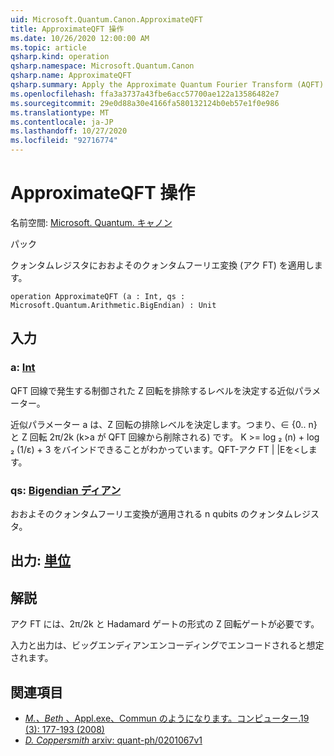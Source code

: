 ```yaml
---
uid: Microsoft.Quantum.Canon.ApproximateQFT
title: ApproximateQFT 操作
ms.date: 10/26/2020 12:00:00 AM
ms.topic: article
qsharp.kind: operation
qsharp.namespace: Microsoft.Quantum.Canon
qsharp.name: ApproximateQFT
qsharp.summary: Apply the Approximate Quantum Fourier Transform (AQFT) to a quantum register.
ms.openlocfilehash: ffa3a3737a43fbe6acc57700ae122a13586482e7
ms.sourcegitcommit: 29e0d88a30e4166fa580132124b0eb57e1f0e986
ms.translationtype: MT
ms.contentlocale: ja-JP
ms.lasthandoff: 10/27/2020
ms.locfileid: "92716774"
---
```

# <a name="approximateqft-operation"></a>ApproximateQFT 操作

名前空間: [Microsoft. Quantum. キャノン](xref:Microsoft.Quantum.Canon)

パック [](https://nuget.org/packages/)


クォンタムレジスタにおおよそのクォンタムフーリエ変換 (アク FT) を適用します。

```qsharp
operation ApproximateQFT (a : Int, qs : Microsoft.Quantum.Arithmetic.BigEndian) : Unit
```


## <a name="input"></a>入力

### <a name="a--int"></a>a: [Int](xref:microsoft.quantum.lang-ref.int)

QFT 回線で発生する制御された Z 回転を排除するレベルを決定する近似パラメーター。

近似パラメーター a は、Z 回転の排除レベルを決定します。つまり、∈ {0.. n} と Z 回転 2π/2k (k>a が QFT 回線から削除される) です。 K >= log ₂ (n) + log ₂ (1/ε) + 3 をバインドできることがわかっています。QFT-アク FT | |Εを<します。


### <a name="qs--bigendian"></a>qs: [Bigendian ディアン](xref:Microsoft.Quantum.Arithmetic.BigEndian)

おおよそのクォンタムフーリエ変換が適用される n qubits のクォンタムレジスタ。



## <a name="output--unit"></a>出力: [単位](xref:microsoft.quantum.lang-ref.unit)



## <a name="remarks"></a>解説

アク FT には、2π/2k と Hadamard ゲートの形式の Z 回転ゲートが必要です。

入力と出力は、ビッグエンディアンエンコーディングでエンコードされると想定されます。

## <a name="references"></a>関連項目

- [*M.、Beth* 、Appl.exe、Commun のようになります。コンピューター.19 (3): 177-193 (2008)](http://doi.org/10.1007/s00200-008-0072-2)
- [*D. Coppersmith* arxiv: quant-ph/0201067v1](https://arxiv.org/abs/quant-ph/0201067)